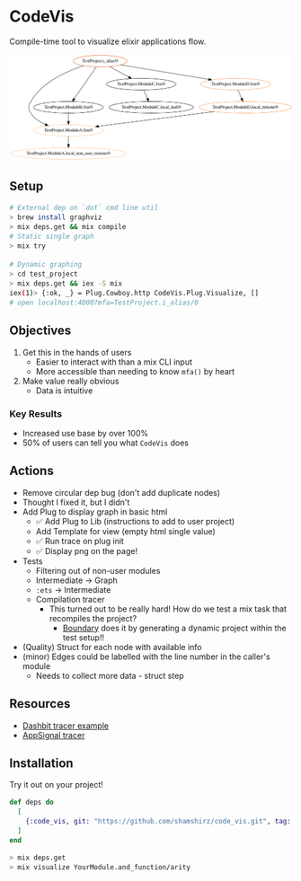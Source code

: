 # CodeVis

Compile-time tool to visualize elixir applications flow.

![Function Call Tree](graphNotTree.png)

## Setup

```bash
# External dep on `dot` cmd line util
> brew install graphviz
> mix deps.get && mix compile
# Static single graph
> mix try

# Dynamic graphing
> cd test_project
> mix deps.get && iex -S mix
iex(1)> {:ok, _} = Plug.Cowboy.http CodeVis.Plug.Visualize, []
# open localhost:4000?mfa=TestProject.i_alias/0
```

## Objectives
1. Get this in the hands of users
    * Easier to interact with than a mix CLI input
    * More accessible than needing to know `mfa()` by heart
2. Make value really obvious
    * Data is intuitive
### Key Results
* Increased use base by over 100%
* 50% of users can tell you what `CodeVis` does
## Actions
* Remove circular dep bug (don't add duplicate nodes)
 * Thought I fixed it, but I didn't
* Add Plug to display graph in basic html
  * ✅ Add Plug to Lib (instructions to add to user project)
  * Add Template for view (empty html single value)
  * ✅ Run trace on plug init
  * ✅ Display png on the page!
* Tests
  * Filtering out of non-user modules
  * Intermediate -> Graph
  * `:ets` -> Intermediate
  * Compilation tracer
    * This turned out to be really hard! How do we test a mix task that recompiles the project?
      * [Boundary](https://github.com/sasa1977/boundary/blob/master/test/support/test_project.ex) does it by generating a dynamic project within the test setup!!
* (Quality) Struct for each node with available info
* (minor) Edges could be labelled with the line number in the caller's module
  * Needs to collect more data - struct step


## Resources

* [Dashbit tracer example](https://gist.github.com/wojtekmach/4e04cbda82ba88af3f84c44ec746b7ca#file-import2alias-ex-L20)
* [AppSignal tracer](https://blog.appsignal.com/2020/03/10/building-compile-time-tools-with-elixir-compiler-tracing-features.html)

## Installation

Try it out on your project!

```elixir
def deps do
  [
    {:code_vis, git: "https://github.com/shamshirz/code_vis.git", tag: "0.1"}
  ]
end
```

```bash
> mix deps.get
> mix visualize YourModule.and_function/arity
```
